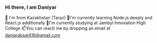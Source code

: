### Hi there, I am Daniyar

📍 I'm from Kazakhstan (Taraz)
🌱I'm currently learning Node.js deeply and React.js additionally
🔭I'm currently studying at Jambyl Innovation High College
📫You can reach me by dropping an email at daniarabsat416@gmail.com

<!--
**DaniarAbS/DaniarAbS** is a ✨ _special_ ✨ repository because its `README.md` (this file) appears on your GitHub profile.

Here are some ideas to get you started:

- 🔭 I’m currently working on ...
- 🌱 I’m currently learning ...
- 👯 I’m looking to collaborate on ...
- 🤔 I’m looking for help with ...
- 💬 Ask me about ...
- 📫 How to reach me: ...
- 😄 Pronouns: ...
- ⚡ Fun fact: ...
-->
